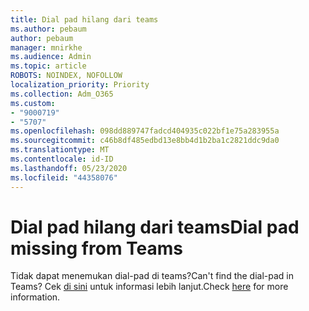 ```yaml
---
title: Dial pad hilang dari teams
ms.author: pebaum
author: pebaum
manager: mnirkhe
ms.audience: Admin
ms.topic: article
ROBOTS: NOINDEX, NOFOLLOW
localization_priority: Priority
ms.collection: Adm_O365
ms.custom:
- "9000719"
- "5707"
ms.openlocfilehash: 098dd889747fadcd404935c022bf1e75a283955a
ms.sourcegitcommit: c46b8df485edbd13e8bb4d1b2ba1c2821ddc9da0
ms.translationtype: MT
ms.contentlocale: id-ID
ms.lasthandoff: 05/23/2020
ms.locfileid: "44358076"
---
```

# <a name="dial-pad-missing-from-teams"></a><span data-ttu-id="e1378-102">Dial pad hilang dari teams</span><span class="sxs-lookup"><span data-stu-id="e1378-102">Dial pad missing from Teams</span></span>

<span data-ttu-id="e1378-103">Tidak dapat menemukan dial-pad di teams?</span><span class="sxs-lookup"><span data-stu-id="e1378-103">Can't find the dial-pad in Teams?</span></span> <span data-ttu-id="e1378-104">Cek [di sini](https://docs.microsoft.com/alchemyinsights/teams-voice-dial-pad-missing) untuk informasi lebih lanjut.</span><span class="sxs-lookup"><span data-stu-id="e1378-104">Check [here](https://docs.microsoft.com/alchemyinsights/teams-voice-dial-pad-missing) for more information.</span></span>
